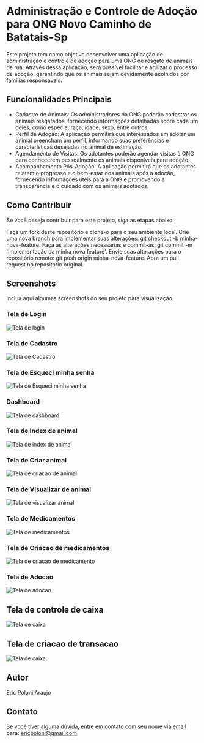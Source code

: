 # Administração e Controle de Adoção para ONG Novo Caminho de Batatais-Sp

Este projeto tem como objetivo desenvolver uma aplicação de administração e controle de adoção para uma ONG de resgate de animais de rua. Através dessa aplicação, será possível facilitar e agilizar o processo de adoção, garantindo que os animais sejam devidamente acolhidos por famílias responsáveis.

## Funcionalidades Principais

- Cadastro de Animais: Os administradores da ONG poderão cadastrar os animais resgatados, fornecendo informações detalhadas sobre cada um deles, como espécie, raça, idade, sexo, entre outros.
- Perfil de Adoção: A aplicação permitirá que interessados em adotar um animal preencham um perfil, informando suas preferências e características desejadas no animal de estimação.
- Agendamento de Visitas: Os adotantes poderão agendar visitas à ONG para conhecerem pessoalmente os animais disponíveis para adoção.
- Acompanhamento Pós-Adoção: A aplicação permitirá que os adotantes relatem o progresso e o bem-estar dos animais após a adoção, fornecendo informações úteis para a ONG e promovendo a transparência e o cuidado com os animais adotados.

## Como Contribuir

Se você deseja contribuir para este projeto, siga as etapas abaixo:

Faça um fork deste repositório e clone-o para o seu ambiente local.
Crie uma nova branch para implementar suas alterações: git checkout -b minha-nova-feature.
Faça as alterações necessárias e commit-as: git commit -m 'Implementação da minha nova feature'.
Envie suas alterações para o repositório remoto: git push origin minha-nova-feature.
Abra um pull request no repositório original.

## Screenshots

Inclua aqui algumas screenshots do seu projeto para visualização.

### Tela de Login

![Tela de login](screenshots/tela-login-admin.png)

### Tela de Cadastro

![Tela de Cadastro](screenshots/registrar.png)

### Tela de Esqueci minha senha

![Tela de Esqueci minha senha](screenshots/esqueceu-senha.png)

### Dashboard

![Tela de dashboard](screenshots/dashboard.png)

### Tela de Index de animal

![Tela de index de animal](screenshots/animal-index.png)

### Tela de Criar animal

![Tela de criacao de animal](screenshots/animal-create.png)

### Tela de Visualizar de animal

![Tela de visualizar animal](screenshots/animal-show.png)


### Tela de Medicamentos

![Tela de medicamentos](screenshots/medicament-index.png)

### Tela de Criacao de medicamentos

![Tela de criacao de medicamento](screenshots/medicament-create.png)

### Tela de Adocao

![Tela de adocao](screenshots/adoption-index.png)

## Tela de controle de caixa

![Tela de caixa](screenshots/transaction-index.png)

## Tela de criacao de transacao

![Tela de caixa](screenshots/transaction-create.png)

## Autor
Eric Poloni Araujo

## Contato

Se você tiver alguma dúvida, entre em contato com seu nome via email para: ericpoloni@gmail.com.
